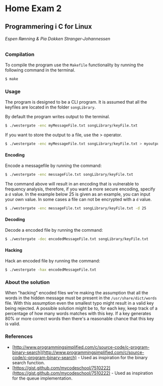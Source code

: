 # Home Exam 2
## Programmering i C for Linux
###### Espen Rønning & Pia Dokken Stranger-Johannessen

### Compilation
To compile the program use the `Makefile` functionality by running the following command in the terminal.

```sh
$ make
```

### Usage
The program is designed to be a CLI program.
It is assumed that all the keyfiles are located in the folder `songLibrary`.

By default the program writes output to the terminal.
```sh
$ ./westergate -enc myMessageFile.txt songLibrary/keyFile.txt
```
If you want to store the output to a file, use the > operator.
```sh
$ ./westergate -enc myMessageFile.txt songLibrary/keyFile.txt > myoutputfile.txt
```

#### Encoding
Encode a messagefile by running the command:
```sh
$ ./westergate -enc messageFile.txt songLibrary/keyFile.txt
```
The command above will result in an encoding that is vulnerable to frequency analysis, therefore, if you want
a more secure encoding, specify a `d` value. In the example below 25 is given as an example, you can input your own value. In some cases a file can not be encrypted with a `d` value.

```sh
$ ./westergate -enc messageFile.txt songLibrary/keyFile.txt -d 25
```

#### Decoding
Decode a encoded file by running the command:
```sh
$ ./westergate -dec encodedMessageFile.txt songLibrary/keyFile.txt
```

#### Hacking
Hack an encoded file by running the command:
```sh
$ ./westergate -hax encodedMessageFile.txt
```

### About the solution
When "hacking" encoded files we're making the assumption that all the words in the hidden message must be present in the `/usr/share/dict/words` file.
With this assumption even the smallest typo might result in a valid key being rejected. A possible solution might be to, for each key, 
keep track of a percentage of how many words matches with this key. If a key generates 80% or more correct words then there's
a reasonable chance that this key is valid.

### References
* [http://www.programmingsimplified.com/c/source-code/c-program-binary-search](http://www.programmingsimplified.com/c/source-code/c-program-binary-search) - Used as inspiration for the binary search function.
* [https://gist.github.com/mycodeschool/7510222](https://gist.github.com/mycodeschool/7510222) - Used as inspiration for the queue implementation.
